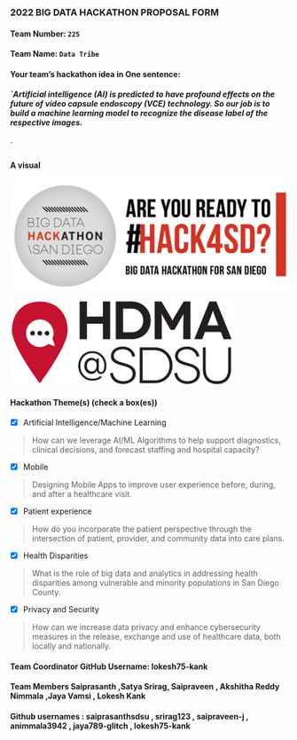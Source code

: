 
### 2022 BIG DATA HACKATHON PROPOSAL FORM

#### Team Number: `225`  

#### Team Name: `Data Tribe`    
  
#### Your team’s hackathon idea in One sentence:
##### `Artificial intelligence (AI) is predicted to have profound effects on the future of video capsule endoscopy (VCE) technology. So our job is to build a machine learning model to recognize the disease label of the respective images.
`


#### A visual
![bigdatahackathon4sd](https://github.com/BigDataForSanDiego/bigdataforsandiego.github.io/blob/master/templates/img/Hackathon-Promot-Img-1.png?raw=true "Big Data Hackathon for San Diego 2022")  

<img height="10%" width="80%" alt="hdma" src="https://github.com/BigDataForSanDiego/bigdataforsandiego.github.io/blob/master/templates/img/hdma2.png?raw=true"> 


#### Hackathon Theme(s) (check a box(es))
- [X] Artificial Intelligence/Machine Learning 
> How can we leverage AI/ML Algorithms to help support diagnostics, clinical decisions, and forecast staffing and hospital capacity?
- [X] Mobile
> Designing Mobile Apps to improve user experience before, during, and after a healthcare visit.
- [X] Patient experience
> How do you incorporate the patient perspective through the intersection of patient, provider, and community data into care plans.
- [X] Health Disparities
> What is the role of big data and analytics in addressing health disparities among vulnerable and minority populations in San Diego County.
- [X] Privacy and Security
> How can we increase data privacy and enhance cybersecurity measures in the release, exchange and use of healthcare data, both locally and nationally.

#### Team Coordinator GitHub Username: lokesh75-kank

#### Team Members Saiprasanth ,Satya Srirag, Saipraveen , Akshitha Reddy Nimmala ,Jaya Vamsi , Lokesh Kank

#### Github usernames : saiprasanthsdsu , srirag123 , saipraveen-j , animmala3942 , jaya789-glitch , lokesh75-kank
